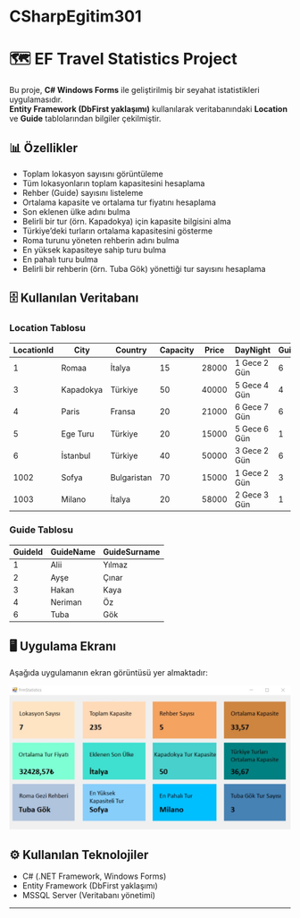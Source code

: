 # CSharpEgitim301

# 🗺️ EF Travel Statistics Project

Bu proje, **C# Windows Forms** ile geliştirilmiş bir seyahat istatistikleri uygulamasıdır.  
**Entity Framework (DbFirst yaklaşımı)** kullanılarak veritabanındaki **Location** ve **Guide** tablolarından bilgiler çekilmiştir.  

## 📊 Özellikler
- Toplam lokasyon sayısını görüntüleme  
- Tüm lokasyonların toplam kapasitesini hesaplama  
- Rehber (Guide) sayısını listeleme  
- Ortalama kapasite ve ortalama tur fiyatını hesaplama  
- Son eklenen ülke adını bulma  
- Belirli bir tur (örn. Kapadokya) için kapasite bilgisini alma  
- Türkiye’deki turların ortalama kapasitesini gösterme  
- Roma turunu yöneten rehberin adını bulma  
- En yüksek kapasiteye sahip turu bulma  
- En pahalı turu bulma  
- Belirli bir rehberin (örn. Tuba Gök) yönettiği tur sayısını hesaplama  

## 🗄️ Kullanılan Veritabanı

### Location Tablosu
| LocationId | City       | Country   | Capacity | Price   | DayNight     | GuideId |
|------------|-----------|-----------|----------|---------|--------------|---------|
| 1          | Romaa     | İtalya    | 15       | 28000   | 1 Gece 2 Gün | 6       |
| 3          | Kapadokya | Türkiye   | 50       | 40000   | 5 Gece 4 Gün | 4       |
| 4          | Paris     | Fransa    | 20       | 21000   | 6 Gece 7 Gün | 6       |
| 5          | Ege Turu  | Türkiye   | 20       | 15000   | 5 Gece 6 Gün | 1       |
| 6          | İstanbul  | Türkiye   | 40       | 50000   | 3 Gece 2 Gün | 6       |
| 1002       | Sofya     | Bulgaristan| 70      | 15000   | 1 Gece 2 Gün | 3       |
| 1003       | Milano    | İtalya    | 20       | 58000   | 2 Gece 3 Gün | 1       |

### Guide Tablosu
| GuideId | GuideName | GuideSurname |
|---------|-----------|--------------|
| 1       | Alii      | Yılmaz       |
| 2       | Ayşe      | Çınar        |
| 3       | Hakan     | Kaya         |
| 4       | Neriman   | Öz           |
| 6       | Tuba      | Gök          |

## 🖥️ Uygulama Ekranı
Aşağıda uygulamanın ekran görüntüsü yer almaktadır:  

![FrmStatistics Ekran Görüntüsü](https://github.com/TubaGk/CSharpEgitim301/blob/master/CSharpEgitim301.EFProject/images/frmStatistics.jpg)


## ⚙️ Kullanılan Teknolojiler
- C# (.NET Framework, Windows Forms)
- Entity Framework (DbFirst yaklaşımı)
- MSSQL Server (Veritabanı yönetimi)

---
